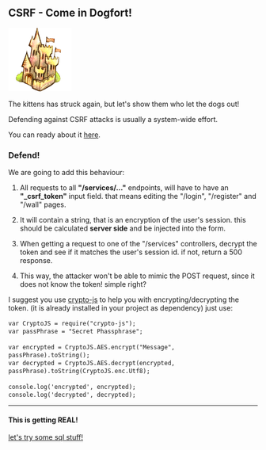 CSRF - Come in Dogfort!
-----------------------
![image](img/Castle.png)

The kittens has struck again, but let's show them who let the dogs out!

Defending against CSRF attacks is usually a system-wide effort.

You can ready about it [here]("https://www.owasp.org/index.php/Cross-Site_Request_Forgery_(CSRF)_Prevention_Cheat_Sheet").

### Defend!

We are going to add this behaviour:

1. All requests to all **"/services/..."** endpoints, will have to have an **"_csrf_token"** input field. that means editing the "/login", "/register" and "/wall" pages.

2. It will contain a string, that is an encryption of the user's session. this should be calculated **server side** and be injected into the form.

3. When getting a request to one of the "/services" controllers, decrypt the token and see if it matches the user's session id. if not, return a 500 response.

4. This way, the attacker won't be able to mimic the POST request, since it does not know the token! simple right?

I suggest you use [crypto-js](https://www.npmjs.org/package/crypto-js) to help you with encrypting/decrypting the token. (it is already installed in your project as dependency) just use: 

```
var CryptoJS = require("crypto-js");
var passPhrase = "Secret Phassphrase";

var encrypted = CryptoJS.AES.encrypt("Message", passPhrase).toString();
var decrypted = CryptoJS.AES.decrypt(encrypted, passPhrase).toString(CryptoJS.enc.Utf8);

console.log('encrypted', encrypted);
console.log('decrypted', decrypted);
```


- - - 
#### This is getting REAL!
[let's try some sql stuff!](02-XSS.md)
